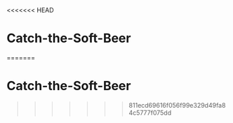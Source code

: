 <<<<<<< HEAD
# Catch-the-Soft-Beer
=======
# Catch-the-Soft-Beer
>>>>>>> 811ecd69616f056f99e329d49fa84c5777f075dd
